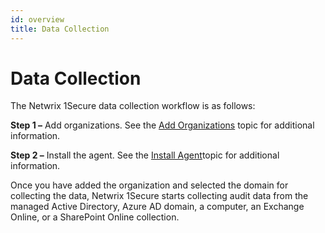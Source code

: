 ```yaml
---
id: overview
title: Data Collection
---
```


# Data Collection

The Netwrix 1Secure data collection workflow is as follows:

**Step 1 –** Add organizations. See the [Add Organizations](../Organizations/AddOrganizations.md "Add Organizations") topic for additional information.

**Step 2 –** Install the agent. See the [Install Agent](../../Install/InstallAgent.md "Install Agent")topic for additional information.

Once you have added the organization and selected the domain for collecting the data, Netwrix 1Secure starts collecting audit data from the managed Active Directory, Azure AD domain, a computer, an Exchange Online, or a SharePoint Online collection.